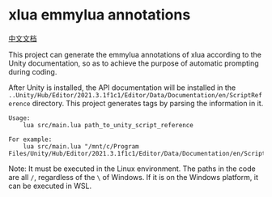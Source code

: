 # xlua emmylua annotations
[中文文档](README_cn.md)

This project can generate the emmylua annotations of xlua according to the Unity documentation, so as to achieve the purpose of automatic prompting during coding.

After Unity is installed, the API documentation will be installed in the `..Unity/Hub/Editor/2021.3.1f1c1/Editor/Data/Documentation/en/ScriptReference` directory. This project generates tags by parsing the information in it.

```
Usage:
    lua src/main.lua path_to_unity_script_reference

For example:
    lua src/main.lua "/mnt/c/Program Files/Unity/Hub/Editor/2021.3.1f1c1/Editor/Data/Documentation/en/ScriptReference"
```

Note: It must be executed in the Linux environment. The paths in the code are all `/`, regardless of the `\` of Windows. If it is on the Windows platform, it can be executed in WSL.
